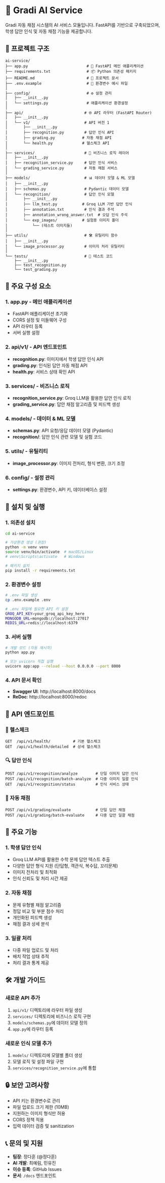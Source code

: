 # 🤖 Gradi AI Service

Gradi 자동 채점 시스템의 AI 서비스 모듈입니다. FastAPI를 기반으로 구축되었으며, 학생 답안 인식 및 자동 채점 기능을 제공합니다.

## 📁 프로젝트 구조

```
ai-service/
├── app.py                          # 🚀 FastAPI 메인 애플리케이션
├── requirements.txt                # 📦 Python 의존성 패키지
├── README.md                       # 📖 프로젝트 문서
├── .env.example                    # 🔑 환경변수 예시 파일
│
├── config/                         # ⚙️ 설정 관리
│   ├── __init__.py
│   └── settings.py                 # 애플리케이션 환경설정
│
├── api/                           # 🌐 API 라우터 (FastAPI Router)
│   ├── __init__.py
│   └── v1/                        # API 버전 1
│       ├── __init__.py
│       ├── recognition.py         # 답안 인식 API
│       ├── grading.py            # 자동 채점 API
│       └── health.py             # 헬스체크 API
│
├── services/                      # 🔧 비즈니스 로직 레이어
│   ├── __init__.py
│   ├── recognition_service.py     # 답안 인식 서비스
│   └── grading_service.py         # 자동 채점 서비스
│
├── models/                        # 📊 데이터 모델 & ML 모델
│   ├── __init__.py
│   ├── schemas.py                 # Pydantic 데이터 모델
│   └── recognition/               # 답안 인식 모델
│       ├── __init__.py
│       ├── llm_test.py           # Groq LLM 기반 답안 인식
│       ├── annotation.txt         # 인식 결과 주석
│       ├── annotation_wrong_answer.txt  # 오답 인식 주석
│       └── exp_images/           # 실험용 이미지 폴더
│           └── (테스트 이미지들)
│
├── utils/                         # 🛠️ 유틸리티 함수
│   ├── __init__.py
│   └── image_processor.py         # 이미지 처리 유틸리티
│
└── tests/                         # 🧪 테스트 코드
    ├── __init__.py
    ├── test_recognition.py
    └── test_grading.py
```

## 🔧 주요 구성 요소

### 1. **app.py** - 메인 애플리케이션

- FastAPI 애플리케이션 초기화
- CORS 설정 및 미들웨어 구성
- API 라우터 등록
- 서버 실행 설정

### 2. **api/v1/** - API 엔드포인트

- **recognition.py**: 이미지에서 학생 답안 인식 API
- **grading.py**: 인식된 답안 자동 채점 API
- **health.py**: 서비스 상태 확인 API

### 3. **services/** - 비즈니스 로직

- **recognition_service.py**: Groq LLM을 활용한 답안 인식 로직
- **grading_service.py**: 답안 채점 알고리즘 및 피드백 생성

### 4. **models/** - 데이터 & ML 모델

- **schemas.py**: API 요청/응답 데이터 모델 (Pydantic)
- **recognition/**: 답안 인식 관련 모델 및 실험 코드

### 5. **utils/** - 유틸리티

- **image_processor.py**: 이미지 전처리, 형식 변환, 크기 조정

### 6. **config/** - 설정 관리

- **settings.py**: 환경변수, API 키, 데이터베이스 설정

## 🚀 설치 및 실행

### 1. 의존성 설치

```bash
cd ai-service

# 가상환경 생성 (권장)
python -m venv venv
source venv/bin/activate  # macOS/Linux
# venv\Scripts\activate   # Windows

# 패키지 설치
pip install -r requirements.txt
```

### 2. 환경변수 설정

```bash
# .env 파일 생성
cp .env.example .env

# .env 파일에 필요한 API 키 설정
GROQ_API_KEY=your_groq_api_key_here
MONGODB_URL=mongodb://localhost:27017
REDIS_URL=redis://localhost:6379
```

### 3. 서버 실행

```bash
# 개발 모드 (자동 재시작)
python app.py

# 또는 uvicorn 직접 실행
uvicorn app:app --reload --host 0.0.0.0 --port 8000
```

### 4. API 문서 확인

- **Swagger UI**: http://localhost:8000/docs
- **ReDoc**: http://localhost:8000/redoc

## 📡 API 엔드포인트

### 🏥 헬스체크

```
GET  /api/v1/health/          # 기본 헬스체크
GET  /api/v1/health/detailed  # 상세 헬스체크
```

### 🔍 답안 인식

```
POST /api/v1/recognition/analyze        # 단일 이미지 답안 인식
POST /api/v1/recognition/batch-analyze  # 다중 이미지 일괄 인식
GET  /api/v1/recognition/status         # 인식 서비스 상태
```

### 📝 자동 채점

```
POST /api/v1/grading/evaluate           # 단일 답안 채점
POST /api/v1/grading/batch-evaluate     # 다중 답안 일괄 채점
```

## 🎯 주요 기능

### 1. **학생 답안 인식**

- Groq LLM API를 활용한 수학 문제 답안 텍스트 추출
- 다양한 답안 형식 지원 (단답형, 객관식, 복수답, 꼬리문제)
- 이미지 전처리 및 최적화
- 인식 신뢰도 및 처리 시간 제공

### 2. **자동 채점**

- 문제 유형별 채점 알고리즘
- 정답 비교 및 부분 점수 처리
- 개인화된 피드백 생성
- 채점 결과 상세 분석

### 3. **일괄 처리**

- 다중 파일 업로드 및 처리
- 배치 작업 상태 추적
- 처리 결과 통계 제공

## 🛠️ 개발 가이드

### 새로운 API 추가

1. `api/v1/` 디렉토리에 라우터 파일 생성
2. `services/` 디렉토리에 비즈니스 로직 구현
3. `models/schemas.py`에 데이터 모델 정의
4. `app.py`에 라우터 등록

### 새로운 인식 모델 추가

1. `models/` 디렉토리에 모델별 폴더 생성
2. 모델 로직 및 설정 파일 구현
3. `services/recognition_service.py`에 통합

## 🔒 보안 고려사항

- API 키는 환경변수로 관리
- 파일 업로드 크기 제한 (10MB)
- 지원하는 이미지 형식만 허용
- CORS 정책 적용
- 입력 데이터 검증 및 sanitization

## 📞 문의 및 지원

- **팀장**: 정다훈 (@정다훈)
- **AI 개발**: 최예림, 민유진
- **이슈 등록**: GitHub Issues
- **문서**: `/docs` 엔드포인트
